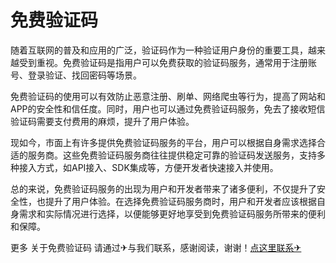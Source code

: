 # 免费验证码

随着互联网的普及和应用的广泛，验证码作为一种验证用户身份的重要工具，越来越受到重视。免费验证码是指用户可以免费获取的验证码服务，通常用于注册账号、登录验证、找回密码等场景。

免费验证码的使用可以有效防止恶意注册、刷单、网络爬虫等行为，提高了网站和APP的安全性和信任度。同时，用户也可以通过免费验证码服务，免去了接收短信验证码需要支付费用的麻烦，提升了用户体验。

现如今，市面上有许多提供免费验证码服务的平台，用户可以根据自身需求选择合适的服务商。这些免费验证码服务商往往提供稳定可靠的验证码发送服务，支持多种接入方式，如API接入、SDK集成等，方便开发者快速接入并使用。

总的来说，免费验证码服务的出现为用户和开发者带来了诸多便利，不仅提升了安全性，也提升了用户体验。在选择免费验证码服务商时，用户和开发者应该根据自身需求和实际情况进行选择，以便能够更好地享受到免费验证码服务所带来的便利和保障。

更多 关于免费验证码 请通过✈与我们联系，感谢阅读，谢谢！[点这里联系✈](https://d.k02.cc)